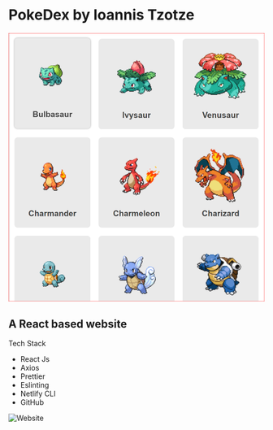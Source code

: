 # PokeDex by Ioannis Tzotze

![PokeDex](/src/assets/Readme.PNG)

## A React based website

Tech Stack

- React Js
- Axios
- Prettier
- Eslinting
- Netlify CLI
- GitHub

![Website](pokedexog.netlify.app)

